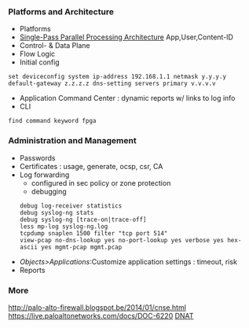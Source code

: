 ### Platforms and Architecture
- Platforms
- [Single-Pass Parallel Processing Architecture](http://www.paloguard.com/SP3-Architecture.asp)
    App,User,Content-ID
- Control- & Data Plane
- Flow Logic
- Initial config 
```
set deviceconfig system ip-address 192.168.1.1 netmask y.y.y.y default-gateway z.z.z.z dns-setting servers primary v.v.v.v
```
- Application Command Center : dynamic reports w/ links to log info
- CLI
```
find command keyword fpga
```
### Administration and Management
- Passwords
- Certificates : usage, generate, ocsp, csr, CA
- Log forwarding 
    - configured in sec policy or zone protection
    - debugging
    ```
    debug log-receiver statistics
    debug syslog-ng stats
    debug syslog-ng [trace-on|trace-off]
    less mp-log syslog-ng.log
    tcpdump snaplen 1500 filter "tcp port 514"
    view-pcap no-dns-lookup yes no-port-lookup yes verbose yes hex-ascii yes mgmt-pcap mgmt.pcap 
    ```
- *Objects>Applications*:Customize application settings : timeout, risk
- Reports
### More
http://palo-alto-firewall.blogspot.be/2014/01/cnse.html
https://live.paloaltonetworks.com/docs/DOC-6220
[DNAT](https://live.paloaltonetworks.com/videos/1550)
